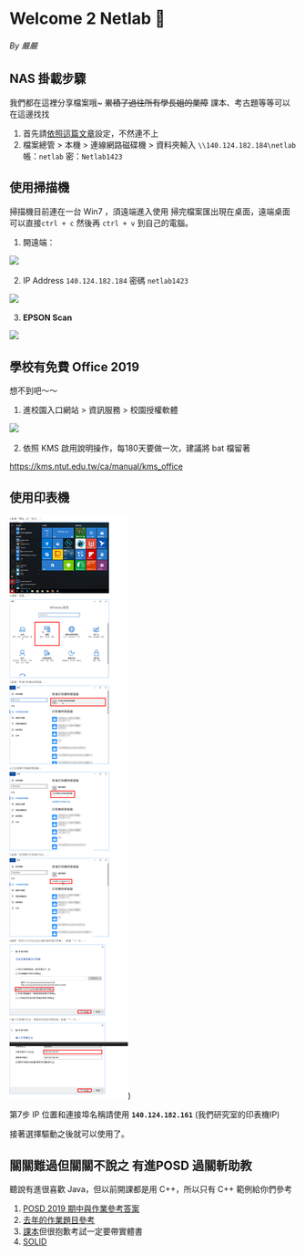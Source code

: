 # Welcome 2 Netlab 🎉
###### By 嚴嚴

## NAS 掛載步驟
我們都在這裡分享檔案哦~ ~~累積了過往所有學長姐的業障~~
課本、考古題等等可以在這邊找找
1. 首先請[依照這篇文章](https://itorz324.blogspot.com/2020/02/win10-cannot-see-network-neighborhood.html)設定，不然連不上
2. 檔案總管 > 本機 > 連線網路磁碟機 > 資料夾輸入 `\\140.124.182.184\netlab`
帳：`netlab`
密：`Netlab1423`

## 使用掃描機
掃描機目前連在一台 Win7 ，須遠端進入使用
掃完檔案匯出現在桌面，遠端桌面可以直接`ctrl + c` 然後再 `ctrl + v` 到自己的電腦。

1. 開遠端：

![](https://i.imgur.com/DpP82g4.png)

2. IP Address `140.124.182.184`
密碼 `netlab1423`

![](https://i.imgur.com/knlHVJC.png)

3. **EPSON Scan**

![](https://i.imgur.com/JFuOoOF.png)

## 學校有免費 Office 2019
想不到吧～～

1. 進校園入口網站 > 資訊服務 > 校園授權軟體

![](https://i.imgur.com/iqiWmSl.png)

2. 依照 KMS 啟用說明操作，每180天要做一次，建議將 bat 檔留著

https://kms.ntut.edu.tw/ca/manual/kms_office

## 使用印表機
![](/img/guides-4-newcomer/fig1.png))

第7步 IP 位置和連接埠名稱請使用 **`140.124.182.161`** (我們研究室的印表機IP)


接著選擇驅動之後就可以使用了。

## 關關難過但關關不說之 有進POSD 過關斬助教
聽說有進很喜歡 Java，但以前開課都是用 C++，所以只有 C++ 範例給你們參考

1. [POSD 2019 期中與作業參考答案](https://github.com/LYTzeng/posd-2019-hw-solution)
2. [去年的作業題目參考](https://github.com/LYTzeng/POSD2019f_Assignment)
3. [課本](http://93.174.95.29/main/24000/9ab854c153847ba62e93f0b1ed8f1cb9/%28Professional%20Computing%29%20Erich%20Gamma%2C%20Richard%20Helm%2C%20Ralph%20Johnson%2C%20John%20M.%20Vlissides%20-%20Design%20Patterns%20CD.%20Elements%20of%20reusable%20object-oriented%20software-Addison-Wesley%20Professional%20%281998%29.rar)但很抱歉考試一定要帶實體書
4. [SOLID](http://butunclebob.com/ArticleS.UncleBob.PrinciplesOfOod)
